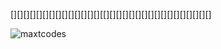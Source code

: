 [][][][][][][][][][][][][][][[][][][][][][][][][][][][][][][][]
<p align="left"> <img src="https://komarev.com/ghpvc/?username=sidhys1&style=flat-square" alt="maxtcodes" /> </p>
